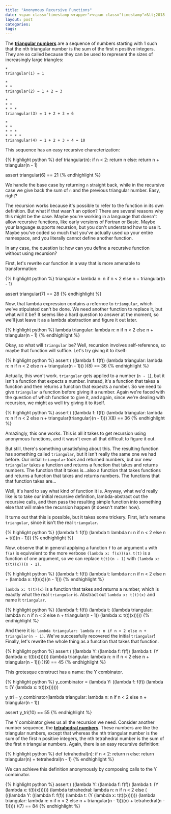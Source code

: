 ```yaml
---
title: "Anonymous Recursive Functions"
date: <span class="timestamp-wrapper"><span class="timestamp">&lt;2018-08-04 Sat&gt;</span></span>
layout: post
categories:
tags:
---
```

The [**triangular numbers**](http://oeis.org/A000217) are a sequence of numbers starting with 1 such that the nth triangular number is the sum of the first n positive integers. They are so called because they can be used to represent the sizes of increasingly large triangles:

    *
    triangular(1) = 1

    *
    * *
    triangular(2) = 1 + 2 = 3

    *
    * *
    * * *
    trianngular(3) = 1 + 2 + 3 = 6

    *
    * *
    * * *
    * * * *
    trianngular(4) = 1 + 2 + 3 + 4 = 10

This sequence has an easy recursive characterization:

{% highlight python %}
def triangular(n):
    if n < 2:
        return n
    else:
        return n + triangular(n - 1)

assert triangular(6) == 21
{% endhighlight %}

We handle the base case by returning `n` straight back, while in the recursive case we give back the sum of `n` and the previous triangular number. Easy, right?

The recursion works because it's possible to refer to the function in its own definition. But what if that wasn't an option? There are several reasons why this might be the case. Maybe you're working in a language that doesn't allow recursive functions, like early versions of Fortran or Basic. Maybe your language supports recursion, but you don't understand how to use it. Maybe you've coded so much that you've actually used up your entire namespace, and you literally cannot define another function.

In any case, the question is: how can you define a recursive function without using recursion?

First, let's rewrite our function in a way that is more amenable to transformation:

{% highlight python %}
triangular = lambda n: n if n < 2 else n + triangular(n - 1)

assert triangular(7) == 28
{% endhighlight %}

Now, that lambda expression contains a refernce to `triangular`, which we've stipulated can't be done. We need another function to replace it, but what will it be? It seems like a hard question to answer at the moment, so we'll just leave it as a lambda abstraction and figure it out later.

{% highlight python %}
lambda triangular: lambda n: n if n < 2 else n + triangular(n - 1)
{% endhighlight %}

Okay, so what will `triangular` be? Well, recursion involves self-reference, so maybe that function will suffice. Let's try giving it to itself:

{% highlight python %}
assert (
    ((lambda f: f(f))
     (lambda triangular: lambda n: n if n < 2 else n + triangular(n - 1)))
)(8) == 36
{% endhighlight %}

Actually, this won't work. `triangular` gets applied to a number (`n - 1`), but it isn't a function that expects a number. Instead, it's a function that takes a function and then returns a function that expects a number. So we need to give `triangular` a function before giving it a number. Again we're faced with the question of which function to give it, and again, since we're dealing with recursion, we might as well try giving it to itself.

{% highlight python %}
assert (
    ((lambda f: f(f))
     (lambda triangular: lambda n: n if n < 2 else n + triangular(triangular)(n - 1)))
)(8) == 36
{% endhighlight %}

Amazingly, this one works. This is all it takes to get recursion using anonymous functions, and it wasn't even all that difficult to figure it out.

But still, there's something unsatisfying about this. The resulting function has something called `triangular`, but it isn't really the same one we had before. Our initial `triangular` took and returned numbers, but our new `triangular` takes a function and returns a function that takes and returns numbers. The function that it takes is&#x2026;also a function that takes functions and returns a function that takes and returns numbers. The functions that that function takes are&#x2026;

Well, it's hard to say what kind of function it is. Anyway, what we'd really like is to take our initial recursive definition, lambda-abstract out the recursive calls, and then pass the resulting simple function into something else that will make the recursion happen (it doesn't matter how).

It turns out that this is possible, but it takes some trickery. First, let's rename `triangular`, since it isn't the real `triangular`.

{% highlight python %}
((lambda f: f(f))
 (lambda t: lambda n: n if n < 2 else n + t(t)(n - 1)))
{% endhighlight %}

Now, observe that in general applying a function `f` to an argument `a` with `f(a)` is equivalent to the more verbose `(lambda x: f(x))(a)`. `t(t)` is a function of one argument, so we can replace `t(t)(n - 1)` with `(lambda x: t(t)(x))(n - 1)`.

{% highlight python %}
((lambda f: f(f))
 (lambda t: lambda n: n if n < 2 else n + (lambda x: t(t)(x))(n - 1)))
{% endhighlight %}

`lambda x: t(t)(x)` is a function that takes and returns a number, which is exactly what the real `triangular` is. Abstract out `lambda x: t(t)(x)` and name it `triangular`.

{% highlight python %}
((lambda f: f(f))
 (lambda t:
  ((lambda triangular: lambda n: n if n < 2 else n + triangular(n - 1))
   (lambda x: t(t)(x)))))
{% endhighlight %}

And there it is: `lambda triangular: lambda n: n if n < 2 else n + triangular(n - 1)`. We've successfully recovered the initial `triangular`! Finally, let's rewrite the whole thing as a function that takes that function.

{% highlight python %}
assert (
    ((lambda Y:
      ((lambda f: f(f))
       (lambda t:
        (Y (lambda x: t(t)(x))))))
     (lambda triangular: lambda n: n if n < 2 else n + triangular(n - 1)))
)(9) == 45
{% endhighlight %}

This grotesque construct has a name: the Y combinator.

{% highlight python %}
y_combinator = (lambda Y:
               ((lambda f: f(f))
                (lambda t:
                 (Y (lambda x: t(t)(x))))))

y_tri = y_combinator(lambda triangular: lambda n: n if n < 2 else n + triangular(n - 1))

assert y_tri(10) == 55
{% endhighlight %}

The Y combinator gives us all the recursion we need. Consider another number sequence, the [**tetrahedral numbers**](http://oeis.org/A000292). These numbers are like the triangular numbers, except that whereas the nth triangular number is the sum of the first n positive integers, the nth tetrahedral number is the sum of the first n triangular numbers. Again, there is an easy recursive definition:

{% highlight python %}
def tetrahedral(n):
    if n < 2:
        return n
    else:
        return triangular(n) + tetrahedral(n - 1)
{% endhighlight %}

We can achieve this definition anonymously by composing calls to the Y combinator.

{% highlight python %}
assert (
    ((lambda Y:
      ((lambda f: f(f))
       (lambda t:
        (Y (lambda x: t(t)(x))))))
     (lambda tetrahedral: lambda n: n if n < 2 else (
         (((lambda Y:
            ((lambda f: f(f))
             (lambda t:
              (Y (lambda x: t(t)(x))))))
           (lambda triangular: lambda n: n if n < 2 else n + triangular(n - 1)))(n) + tetrahedral(n - 1)))))
)(7) == 84
{% endhighlight %}
